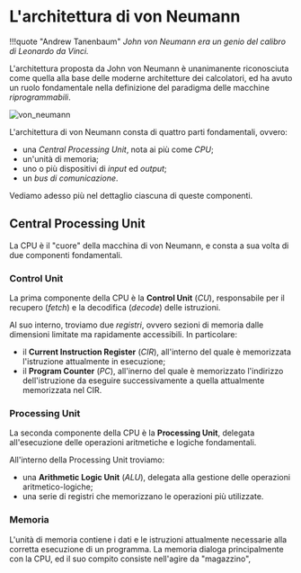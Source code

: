 # L'architettura di von Neumann

!!!quote "Andrew Tanenbaum"
    *John von Neumann era un genio del calibro di Leonardo da Vinci.*

L'architettura proposta da John von Neumann è unanimanente riconosciuta come quella alla base delle moderne architetture dei calcolatori, ed ha avuto un ruolo fondamentale nella definizione del paradigma delle macchine *riprogrammabili*.

![von_neumann](../../assets/images/02_dispense/01_teoria/03_architettura/von_neumann.png)

L'architettura di von Neumann consta di quattro parti fondamentali, ovvero:

* una *Central Processing Unit*, nota ai più come *CPU*;
* un'unità di memoria;
* uno o più dispositivi di *input* ed *output*;
* un *bus di comunicazione*.

Vediamo adesso più nel dettaglio ciascuna di queste componenti.

## Central Processing Unit

La CPU è il "cuore" della macchina di von Neumann, e consta a sua volta di due componenti fondamentali.

### Control Unit

La prima componente della CPU è la **Control Unit** (*CU*), responsabile per il recupero (*fetch*) e la decodifica (*decode*) delle istruzioni.

Al suo interno, troviamo due *registri*, ovvero sezioni di memoria dalle dimensioni limitate ma rapidamente accessibili. In particolare:

* il **Current Instruction Register** (*CIR*), all'interno del quale è memorizzata l'istruzione attualmente in esecuzione;
* il **Program Counter** (*PC*), all'inerno del quale è memorizzato l'indirizzo dell'istruzione da eseguire successivamente a quella attualmente memorizzata nel CIR.

### Processing Unit

La seconda componente della CPU è la **Processing Unit**, delegata all'esecuzione delle operazioni aritmetiche e logiche fondamentali.

All'interno della Processing Unit troviamo:

* una **Arithmetic Logic Unit** (*ALU*), delegata alla gestione delle operazioni aritmetico-logiche;
* una serie di registri che memorizzano le operazioni più utilizzate.

### Memoria

L'unità di memoria contiene i dati e le istruzioni attualmente necessarie alla corretta esecuzione di un programma. La memoria dialoga principalmente con la CPU, ed il suo compito consiste nell'agire da "magazzino", 
